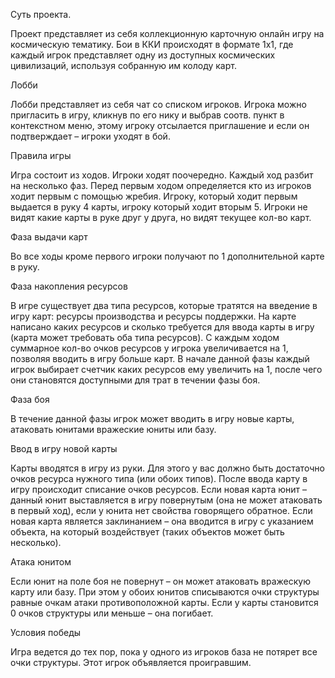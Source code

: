 Суть проекта.

Проект представляет из себя коллекционную карточную онлайн игру на космическую тематику. Бои в ККИ происходят в формате 1х1, где каждый игрок представляет одну из доступных космических цивилизаций, используя собранную им колоду карт.

Лобби

Лобби представляет из себя чат со списком игроков. Игрока можно пригласить в игру, кликнув по его нику и выбрав соотв. пункт в контекстном меню, этому игроку отсылается приглашение и если он подтверждает – игроки уходят в бой.

Правила игры

Игра состоит из ходов. Игроки ходят поочередно. Каждый ход разбит на несколько фаз.
Перед первым ходом определяется кто из игроков ходит первым с помощью жребия.
Игроку, который ходит первым выдается в руку 4 карты, игроку который ходит вторым 5. Игроки не видят какие карты в руке друг у друга, но видят текущее кол-во карт.

Фаза выдачи карт

Во все ходы кроме первого игроки получают по 1 дополнительной карте в руку.

Фаза накопления ресурсов 

В игре существует два типа ресурсов, которые тратятся на введение в игру карт: ресурсы производства и ресурсы поддержки. На карте написано каких ресурсов и сколько требуется для ввода карты в игру (карта может требовать оба типа ресурсов).  С каждым ходом суммарное кол-во очков ресурсов у игрока увеличивается на 1, позволяя вводить в игру больше карт.
В начале данной фазы каждый игрок выбирает счетчик каких ресурсов ему увеличить на 1, после чего они становятся доступными для трат в течении фазы боя.

Фаза боя

В течение данной фазы игрок может вводить в игру новые карты, атаковать юнитами вражеские юниты или базу.

Ввод в игру новой карты

Карты вводятся в игру из руки. Для этого у вас должно быть достаточно очков ресурса нужного типа (или обоих типов). После ввода карту в игру происходит списание очков ресурсов.
Если новая карта юнит – данный юнит выставляется в игру повернутым (она не может атаковать в первый ход), если у юнита нет свойства говорящего обратное.
Если новая карта является заклинанием – она вводится в игру с указанием объекта, на который воздействует (таких объектов может быть несколько).

Атака юнитом

Если юнит на поле боя не повернут – он может атаковать вражескую карту или базу. При этом у обоих юнитов списываются очки структуры равные очкам атаки противоположной карты. Если у карты становится 0 очков структуры или меньше – она погибает.

Условия победы

Игра ведется до тех пор, пока у одного из игроков база не потярет все очки структуры. Этот игрок объявляется проигравшим.

